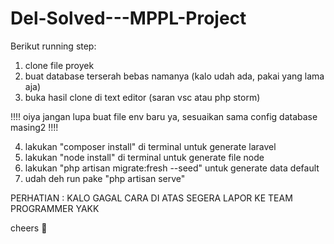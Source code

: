 # Del-Solved---MPPL-Project

Berikut running step:

1. clone file proyek
2. buat database terserah bebas namanya (kalo udah ada, pakai yang lama aja)
3. buka hasil clone di text editor (saran vsc atau php storm)

!!!! oiya jangan lupa buat file env baru ya, sesuaikan sama config database masing2 !!!!

4. lakukan "composer install" di terminal untuk generate laravel
5. lakukan "node install" di terminal untuk generate file node
6. lakukan "php artisan migrate:fresh --seed" untuk generate data default 
7. udah deh run pake "php artisan serve"


PERHATIAN : KALO GAGAL CARA DI ATAS SEGERA LAPOR KE TEAM PROGRAMMER YAKK

cheers 🥂

